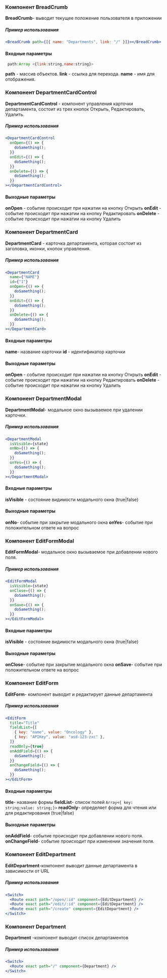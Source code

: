 ### Компонент BreadCrumb

**BreadCrumb**- выводит текущее положение пользователя в приложении

##### Пример использования

```jsx
<BreadCrumb path={[{ name: "Departments", link: "/" }]}></BreadCrumb>
```

#### Входные параметры

```jsx
 path:Array <{link:string,name:string}>
```

**path** - массив объектов.
**link** - ссылка для перехода.
**name** - имя для отображения.

### Компонент DepartmentCardControl

**DepartmentCardControl** - компонент управления карточки департамента, состоит из трех кнопок Открыть, Редактировать, Удалить.

##### Пример использования

```jsx
<DepartmentCardControl
  onOpen={() => {
    doSamething();
  }}
  onEdit={() => {
    doSamething();
  }}
  onDelete={() => {
    doSamething();
  }}
></DepartmentCardControl>
```

#### Выходные параметры

**onOpen** - событие происходит при нажатии на кнопку Открыть
**onEdit** - событие происходит при нажатии на кнопку Редактировать
**onDelete** - событие происходит при нажатии на кнопку Удалить

### Компонент DepartmentCard

**DepartmentCard** - карточка департамента, которая состоит из заголовка, иконки, кнопок управления.

##### Пример использования

```jsx
<DepartmentCard
  name={"NAME"}
  id={"1"}
  onOpen={() => {
    doSamething();
  }}
  onEdit={() => {
    doSamething();
  }}
  onDelete={() => {
    doSamething();
  }}
></DepartmentCard>
```

#### Входные параметры

**name**- название карточки
**id** - идентификатор карточки

#### Выходные параметры

**onOpen** - событие происходит при нажатии на кнопку Открыть
**onEdit** - событие происходит при нажатии на кнопку Редактировать
**onDelete** - событие происходит при нажатии на кнопку Удалить

### Компонент DepartmentModal

**DepartmentModal**- модальное окно вызываемое при удалении карточки.

##### Пример использования

```jsx
<DepartmentModal
  isVisible={state}
  onNo={() => {
    doSamething();
  }}
  onYes={() => {
    doSamething();
  }}
></DepartmentModal>
```

#### Входные параметры

**isVisible** - состояние видимости модального окна (true|false)

#### Выходные параметры

**onNo**- событие при закрытие модального окна
**onYes**- событие при положительном ответе на вопрос

### Компонент EditFormModal

**EditFormModal**- модальное окно вызываемое при добавлении нового поля.

##### Пример использования

```jsx
<EditFormModal
  isVisible={state}
  onClose={() => {
    doSamething();
  }}
  onSave={() => {
    doSamething();
  }}
></EditFormModal>
```

#### Входные параметры

**isVisible** - состояние видимости модального окна (true|false)

#### Выходные параметры

**onClose**- событие при закрытие модального окна
**onSave**- событие при положительном ответе на вопрос

### Компонент EditForm

**EditForm**- компонент выводит и редактирует данные департамента

##### Пример использования

```jsx
<EditForm
  title="Title"
  fieldList={[
    { key: "name", value: "Oncology" },
    { key: "APIKey", value: "asd-123-zxc" },
  ]}
  readOnly={true}
  onAddField={() => {
    doSamething();
  }}
  onChangeField={() => {
    doSamething();
  }}
></EditForm>
```

#### Входные параметры

**title**- название формы
**fieldList**- список полей `Array<{ key: string;value: string;}>`
**readOnly**- определяет форма для чтения или для редактирования (true|false)

#### Выходные параметры

**onAddField**- событие происходит при добавлении нового поля.
**onChangeField**- событие происходит при изменении значения поля.

### Компонент EditDepartment

**EditDepartment**-компонент выводит данные департамента в зависимости от URL

##### Пример использования

```jsx
<Switch>
  <Route exact path="/open/:id" component={EditDepartment} />
  <Route exact path="/edit/:id" component={EditDepartment} />
  <Route exact path="/create" component={EditDepartment} />
</Switch>
```

### Компонент Department

**Department** -компонент выводит список департаментов

##### Пример использования

```jsx
<Switch>
  <Route exact path="/" component={Department} />
</Switch>
```
